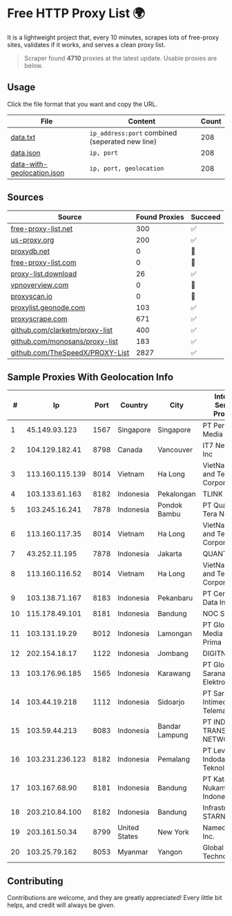 
# Free HTTP Proxy List 🌍

It is a lightweight project that, every 10 minutes, scrapes lots of free-proxy sites, validates if it works, and serves a clean proxy list.


> Scraper found **4710** proxies at the latest update. Usable proxies are below.

## Usage

Click the file format that you want and copy the URL.


|File|Content|Count|
|----|-------|-----|
|[data.txt](https://raw.githubusercontent.com/themiralay/Proxy-List-World/master/data.txt)|`ip_address:port` combined (seperated new line)|208|
|[data.json](https://raw.githubusercontent.com/themiralay/Proxy-List-World/master/data.json)|`ip, port`|208|
|[data-with-geolocation.json](https://raw.githubusercontent.com/themiralay/Proxy-List-World/master/data-with-geolocation.json)|`ip, port, geolocation`|208|

## Sources

|Source|Found Proxies|Succeed|
|------|-------------|-------|
|[free-proxy-list.net](https://free-proxy-list.net)|300|✅|
|[us-proxy.org](https://www.us-proxy.org)|200|✅|
|[proxydb.net](http://proxydb.net)|0|🚫|
|[free-proxy-list.com](https://free-proxy-list.com/?page=&port=&type%5B%5D=http&type%5B%5D=https&up_time=0&search=Search)|0|🚫|
|[proxy-list.download](https://www.proxy-list.download/HTTP)|26|✅|
|[vpnoverview.com](https://vpnoverview.com/privacy/anonymous-browsing/free-proxy-servers)|0|🚫|
|[proxyscan.io](https://www.proxyscan.io)|0|🚫|
|[proxylist.geonode.com](https://proxylist.geonode.com/api/proxy-list?limit=300&page=1&sort_by=lastChecked&sort_type=desc&protocols=http,https)|103|✅|
|[proxyscrape.com](https://api.proxyscrape.com/v2/?request=displayproxies&protocol=http&timeout=10000&country=all&ssl=all&anonymity=all)|671|✅|
|[github.com/clarketm/proxy-list](https://raw.githubusercontent.com/clarketm/proxy-list/master/proxy-list-raw.txt)|400|✅|
|[github.com/monosans/proxy-list](https://raw.githubusercontent.com/monosans/proxy-list/main/proxies/http.txt)|183|✅|
|[github.com/TheSpeedX/PROXY-List](https://raw.githubusercontent.com/TheSpeedX/PROXY-List/master/http.txt)|2827|✅|


## Sample Proxies With Geolocation Info

|#|Ip|Port|Country|City|Internet Service Provider|
|-|--|----|-------|----|-------------------------|
|1|45.149.93.123|1567|Singapore|Singapore|PT Perwira Media Solusi|
|2|104.129.182.41|8798|Canada|Vancouver|IT7 Networks Inc|
|3|113.160.115.139|8014|Vietnam|Ha Long|VietNam Post and Telecom Corporation|
|4|103.133.61.163|8182|Indonesia|Pekalongan|TLINK|
|5|103.245.16.241|7878|Indonesia|Pondok Bambu|PT Quantum Tera Network|
|6|113.160.117.35|8014|Vietnam|Ha Long|VietNam Post and Telecom Corporation|
|7|43.252.11.195|7878|Indonesia|Jakarta|QUANTUMNET|
|8|113.160.116.52|8014|Vietnam|Ha Long|VietNam Post and Telecom Corporation|
|9|103.138.71.167|8183|Indonesia|Pekanbaru|PT Centronet Data Indonesia|
|10|115.178.49.101|8181|Indonesia|Bandung|NOC SIMAYA|
|11|103.131.19.29|8012|Indonesia|Lamongan|PT Global Media Data Prima|
|12|202.154.18.17|1122|Indonesia|Jombang|DIGITNET|
|13|103.176.96.185|1565|Indonesia|Karawang|PT Global Sarana Elektronika|
|14|103.44.19.218|1112|Indonesia|Sidoarjo|PT Sarana Intimedia Telematika|
|15|103.59.44.213|8083|Indonesia|Bandar Lampung|PT INDONESIA TRANS NETWORK|
|16|103.231.236.123|8182|Indonesia|Pemalang|PT Level Indodata Teknologi|
|17|103.167.68.90|8181|Indonesia|Bandung|PT Kataji Nukami Indonesia|
|18|203.210.84.100|8182|Indonesia|Bandung|Infrastruktur STARNET|
|19|203.161.50.34|8799|United States|New York|Namecheap, Inc.|
|20|103.25.79.162|8053|Myanmar|Yangon|Global Technology Co|



## Contributing

Contributions are welcome, and they are greatly appreciated! Every
little bit helps, and credit will always be given.

